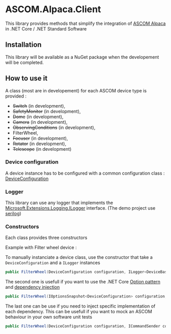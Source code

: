 # ASCOM.Alpaca.Client

This library provides methods that simplify the integration of 
[ASCOM Alpaca](https://ascom-standards.org/Developer/Alpaca.htm) in .NET Core / .NET Standard Software

## Installation

This library will be available as a NuGet package when the developement will be completed. 

## How to use it

A class (most are in developement) for each ASCOM device type is provided :

- ~~Switch~~ (in development),
- ~~SafetyMonitor~~ (in development),
- ~~Dome~~ (in development),
- ~~Camera~~ (in development),
- ~~ObservingConditions~~ (in development),
- FilterWheel,
- ~~Focuser~~ (in development),
- ~~Rotator~~ (in development),
- ~~Telescope~~ (in development)

### Device configuration

A device instance has to be configured with a common configuration class : 
[DeviceConfiguration](https://github.com/elendil-software/ASCOM.Alpaca.Client/blob/master/src/ASCOM.Alpaca.Client/Configuration/DeviceConfiguration.cs)

### Logger

This library can use any logger that implements the 
[Microsoft.Extensions.Logging.ILogger](https://docs.microsoft.com/en-us/dotnet/api/microsoft.extensions.logging.ilogger) interface. (The demo project use [serilog](https://serilog.net/))

### Constructors

Each class provides three constructors 

Example with Filter wheel device :

To manually instanciate a device class, use the constructor that take a `DeviceConfiguration` and a `ILogger` instances
```cs
public FilterWheel(DeviceConfiguration configuration, ILogger<DeviceBase> logger = null)
```

The second one is usefull if you want to use the .NET Core 
[Option pattern](https://docs.microsoft.com/en-us/aspnet/core/fundamentals/configuration/options) 
and [dependency injection](https://docs.microsoft.com/en-us/aspnet/core/fundamentals/dependency-injection)
```cs
public FilterWheel(IOptionsSnapshot<DeviceConfiguration> configuration, ILogger<DeviceBase> logger = null)
``` 

The last one can be use if you need to inject specific implementation of each dependency.
This can be usefull if you want to mock an ASCOM behaviour in your own software unit tests
```cs
public FilterWheel(DeviceConfiguration configuration, ICommandSender commandSender, IClientTransactionIdGenerator clientTransactionIdGenerator, ILogger<DeviceBase> logger)
```